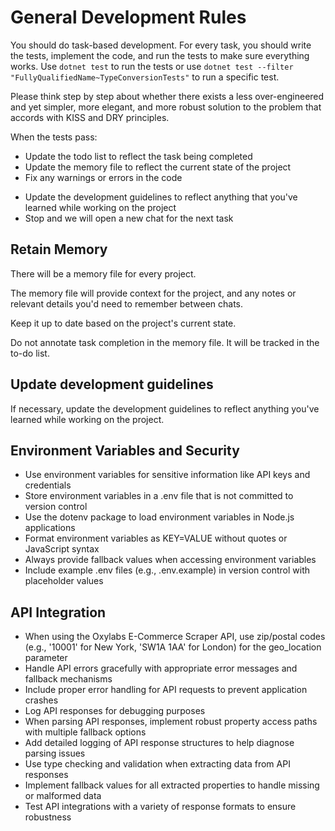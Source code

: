 # General Development Rules

You should do task-based development. For every task, you should write the tests, implement the code, and run the tests to make sure everything works. Use `dotnet test` to run the tests or use `dotnet test --filter "FullyQualifiedName~TypeConversionTests"` to run a specific test.

Please think step by step about whether there exists a less over-engineered and yet simpler, more elegant, and more robust solution to the problem that accords with KISS and DRY principles.

When the tests pass:
* Update the todo list to reflect the task being completed
* Update the memory file to reflect the current state of the project
* Fix any warnings or errors in the code
<!-- * Commit the changes to the repository with a descriptive commit message -->
* Update the development guidelines to reflect anything that you've learned while working on the project
* Stop and we will open a new chat for the next task

## Retain Memory

There will be a memory file for every project.

The memory file will provide context for the project, and any notes or relevant details you'd need to remember between chats.

Keep it up to date based on the project's current state. 

Do not annotate task completion in the memory file. It will be tracked in the to-do list.

## Update development guidelines

If necessary, update the development guidelines to reflect anything you've learned while working on the project.

## Environment Variables and Security

- Use environment variables for sensitive information like API keys and credentials
- Store environment variables in a .env file that is not committed to version control
- Use the dotenv package to load environment variables in Node.js applications
- Format environment variables as KEY=VALUE without quotes or JavaScript syntax
- Always provide fallback values when accessing environment variables
- Include example .env files (e.g., .env.example) in version control with placeholder values

## API Integration

- When using the Oxylabs E-Commerce Scraper API, use zip/postal codes (e.g., '10001' for New York, 'SW1A 1AA' for London) for the geo_location parameter
- Handle API errors gracefully with appropriate error messages and fallback mechanisms
- Include proper error handling for API requests to prevent application crashes
- Log API responses for debugging purposes
- When parsing API responses, implement robust property access paths with multiple fallback options
- Add detailed logging of API response structures to help diagnose parsing issues
- Use type checking and validation when extracting data from API responses
- Implement fallback values for all extracted properties to handle missing or malformed data
- Test API integrations with a variety of response formats to ensure robustness
